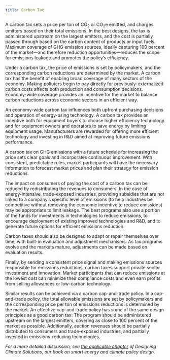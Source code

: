 ```yaml
---
title: Carbon Tax
---
```

A carbon tax sets a price per ton of CO<sub>2</sub> or CO<sub>2</sub>e emitted, and charges emitters based on their total emissions.  In the best designs, the tax is administered upstream on the largest emitters, and the cost is partially passed through based on the carbon content of products or input fuels. Maximum coverage of GHG emission sources, ideally capturing 100 percent of the market—and therefore reduction opportunities—reduces the scope for emissions leakage and promotes the policy’s efficiency.

Under a carbon tax, the price of emissions is set by policymakers, and the corresponding carbon reductions are determined by the market.  A carbon tax has the benefit of enabling broad coverage of many sectors of the economy.  Making polluters begin to pay directly for previously-externalized carbon costs affects both production and consumption decisions.  Economy-wide coverage provides an incentive for the market to balance carbon reductions across economic sectors in an efficient way.

An economy-wide carbon tax influences both upfront purchasing decisions and operation of energy-using technology.  A carbon tax provides an incentive both for equipment buyers to choose higher efficiency technology and for equipment owners and operators to save energy by limiting equipment usage.  Manufacturers are rewarded for offering more efficient technology and investing in R&D aimed at improving future emissions performance.

A carbon tax on GHG emissions with a future schedule for increasing the price sets clear goals and incorporates continuous improvement.  With consistent, predictable rules, market participants will have the necessary information to forecast market prices and plan their strategy for emission reductions.


The impact on consumers of paying the cost of a carbon tax can be reduced by redistributing the revenues to consumers.  In the case of energy-intensive, trade-exposed industries, providing subsidies that are not linked to a company’s specific level of emissions (to help industries be competitive without removing the economic incentive to reduce emissions) may be appropriate to limit leakage.  The best programs also use a portion of the funds for investments in technologies to reduce emissions, to encourage deployment of existing improved technologies and R&D, and to generate future options for efficient emissions reduction.

Carbon taxes should also be designed to adapt or repair themselves over time, with built-in evaluation and adjustment mechanisms.  As tax programs evolve and the markets mature, adjustments can be made based on evaluation results.

Finally, by sending a consistent price signal and making emissions sources responsible for emissions reductions, carbon taxes support private sector investment and innovation.  Market participants that can reduce emissions at the lowest cost can minimize their compliance costs and even earn profits from selling allowances or low-carbon technology.

Similar results can be achieved via a carbon cap-and-trade policy.  In a cap-and-trade policy, the total allowable emissions are set by policymakers and the corresponding price per ton of emissions reductions is determined by the market.  An effective cap-and-trade policy has some of the same design principles as a good carbon tax: The program should be administered upstream on the largest emitters, covering as close to 100 percent of the market as possible.  Additionally, auction revenues should be partially distributed to consumers and trade-exposed industries, and partially invested in emissions-reducing technologies.

*For a more detailed discussion, see [the applicable chapter](/dcs/policies/carbon-pricing/) of Designing Climate Solutions, our book on smart energy and climate policy design.*
